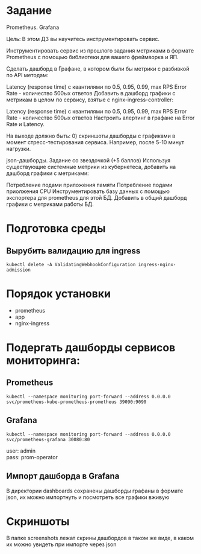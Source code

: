 # Задание 

Prometheus. Grafana

Цель:
В этом ДЗ вы научитесь инструментировать сервис.

Инструментировать сервис из прошлого задания метриками в формате Prometheus с помощью библиотеки для вашего фреймворка и ЯП.

Сделать дашборд в Графане, в котором были бы метрики с разбивкой по API методам:

Latency (response time) с квантилями по 0.5, 0.95, 0.99, max
RPS
Error Rate - количество 500ых ответов
Добавить в дашборд графики с метрикам в целом по сервису, взятые с nginx-ingress-controller:

Latency (response time) с квантилями по 0.5, 0.95, 0.99, max
RPS
Error Rate - количество 500ых ответов
Настроить алертинг в графане на Error Rate и Latency.

На выходе должно быть: 0) скриншоты дашборды с графиками в момент стресс-тестирования сервиса. Например, после 5-10 минут нагрузки.

json-дашборды.
Задание со звездочкой (+5 баллов) Используя существующие системные метрики из кубернетеса, добавить на дашборд графики с метриками:

Потребление подами приложения памяти
Потребление подами приолжения CPU
Инструментировать базу данных с помощью экспортера для prometheus для этой БД. Добавить в общий дашборд графики с метриками работы БД.

# Подготовка среды
## Вырубить валидацию для ingress
```
kubectl delete -A ValidatingWebhookConfiguration ingress-nginx-admission
```

# Порядок установки
* prometheus
* app
* nginx-ingress

# Подергать дашборды сервисов мониторинга:
## Prometheus
```
kubectl --namespace monitoring port-forward --address 0.0.0.0 svc/prometheus-kube-prometheus-prometheus 39090:9090
```
## Grafana
```
kubectl --namespace monitoring port-forward --address 0.0.0.0 svc/prometheus-grafana 30080:80 
```
user: admin  
pass: prom-operator
## Импорт дашборда в Grafana
В директории dashboards сохранены дашборды графаны в формате json, их можно импортнуть и посмотреть все графики вживую

# Скриншоты
В папке screenshots лежат скрины дашбордов в таком же виде, в каком их можно увидеть при импорте через json 

